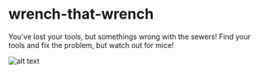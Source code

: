 # wrench-that-wrench
You've lost your tools, but somethings wrong with the sewers! Find your tools and fix the problem, but watch out for mice!

![alt text](https://img.itch.zone/aW1hZ2UvNTkxNDM2LzMxMjYyMzEucG5n/347x500/YHH%2FD5.png)
